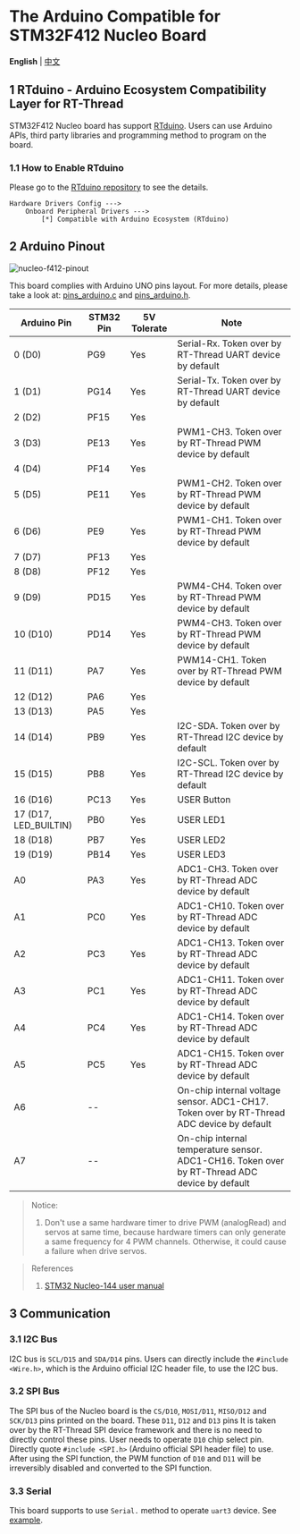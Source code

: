 # The Arduino Compatible for STM32F412 Nucleo Board

**English** | [中文](README_zh.md)

## 1 RTduino - Arduino Ecosystem Compatibility Layer for RT-Thread

STM32F412 Nucleo board has support [RTduino](https://github.com/RTduino/RTduino). Users can use Arduino APIs, third party libraries and programming method to program on the board.

### 1.1 How to Enable RTduino

Please go to the [RTduino repository](https://github.com/RTduino/RTduino) to see the details.

```Kconfig
Hardware Drivers Config --->
    Onboard Peripheral Drivers --->
        [*] Compatible with Arduino Ecosystem (RTduino)
```

## 2 Arduino Pinout

![nucleo-f412-pinout](nucleo-f412-pinout.png)

This board complies with Arduino UNO pins layout. For more details, please take a look at: [pins_arduino.c](pins_arduino.c) and [pins_arduino.h](pins_arduino.h).

| Arduino Pin           | STM32 Pin | 5V Tolerate | Note                                                                                          |
| --------------------- | --------- | ----------- | --------------------------------------------------------------------------------------------- |
| 0 (D0)                | PG9       | Yes         | Serial-Rx. Token over by RT-Thread UART device by default                                     |
| 1 (D1)                | PG14      | Yes         | Serial-Tx. Token over by RT-Thread UART device by default                                     |
| 2 (D2)                | PF15      | Yes         |                                                                                               |
| 3 (D3)                | PE13      | Yes         | PWM1-CH3. Token over by RT-Thread PWM device by default                                       |
| 4 (D4)                | PF14      | Yes         |                                                                                               |
| 5 (D5)                | PE11      | Yes         | PWM1-CH2. Token over by RT-Thread PWM device by default                                       |
| 6 (D6)                | PE9       | Yes         | PWM1-CH1. Token over by RT-Thread PWM device by default                                       |
| 7 (D7)                | PF13      | Yes         |                                                                                               |
| 8 (D8)                | PF12      | Yes         |                                                                                               |
| 9 (D9)                | PD15      | Yes         | PWM4-CH4. Token over by RT-Thread PWM device by default                                       |
| 10 (D10)              | PD14      | Yes         | PWM4-CH3. Token over by RT-Thread PWM device by default                                       |
| 11 (D11)              | PA7       | Yes         | PWM14-CH1. Token over by RT-Thread PWM device by default                                      |
| 12 (D12)              | PA6       | Yes         |                                                                                               |
| 13 (D13)              | PA5       | Yes         |                                                                                               |
| 14 (D14)              | PB9       | Yes         | I2C-SDA. Token over by RT-Thread I2C device by default                                        |
| 15 (D15)              | PB8       | Yes         | I2C-SCL. Token over by RT-Thread I2C device by default                                        |
| 16 (D16)              | PC13      | Yes         | USER Button                                                                                   |
| 17 (D17, LED_BUILTIN) | PB0       | Yes         | USER LED1                                                                                     |
| 18 (D18)              | PB7       | Yes         | USER LED2                                                                                     |
| 19 (D19)              | PB14      | Yes         | USER LED3                                                                                     |
| A0                    | PA3       | Yes         | ADC1-CH3. Token over by RT-Thread ADC device by default                                       |
| A1                    | PC0       | Yes         | ADC1-CH10. Token over by RT-Thread ADC device by default                                      |
| A2                    | PC3       | Yes         | ADC1-CH13. Token over by RT-Thread ADC device by default                                      |
| A3                    | PC1       | Yes         | ADC1-CH11. Token over by RT-Thread ADC device by default                                      |
| A4                    | PC4       | Yes         | ADC1-CH14. Token over by RT-Thread ADC device by default                                      |
| A5                    | PC5       | Yes         | ADC1-CH15. Token over by RT-Thread ADC device by default                                      |
| A6                    | --        |             | On-chip internal voltage sensor. ADC1-CH17. Token over by RT-Thread ADC device by default     |
| A7                    | --        |             | On-chip internal temperature sensor. ADC1-CH16. Token over by RT-Thread ADC device by default |

> Notice:
> 
> 1. Don't use a same hardware timer to drive PWM (analogRead) and servos at same time, because hardware timers can only generate a same frequency for 4 PWM channels. Otherwise, it could cause a failure when drive servos.

> References
> 
> 1. [STM32 Nucleo-144 user manual](https://www.st.com/resource/en/user_manual/um1974-stm32-nucleo144-boards-mb1137-stmicroelectronics.pdf)

## 3 Communication

### 3.1 I2C Bus

I2C bus is `SCL/D15` and `SDA/D14` pins. Users can directly include the `#include <Wire.h>`, which is the Arduino official I2C header file, to use the I2C bus.

### 3.2 SPI Bus

The SPI bus of the Nucleo board is the `CS/D10`, `MOSI/D11`, `MISO/D12` and `SCK/D13` pins printed on the board. These `D11`, `D12` and `D13` pins It is taken over by the RT-Thread SPI device framework and there is no need to directly control these pins. User needs to operate `D10` chip select pin. Directly quote `#include <SPI.h>` (Arduino official SPI header file) to use. After using the SPI function, the PWM function of `D10` and `D11` will be irreversibly disabled and converted to the SPI function.

### 3.3 Serial

This board supports to use `Serial.` method to operate `uart3` device. See [example](https://github.com/RTduino/RTduino/blob/master/examples/Basic/helloworld.cpp).
